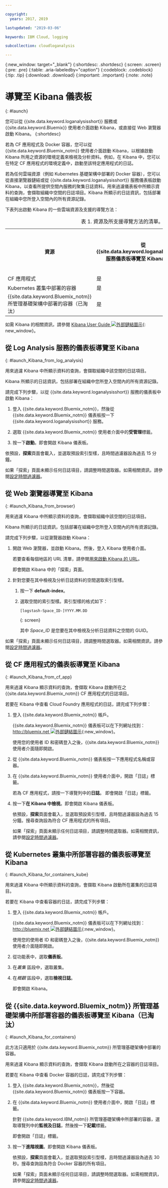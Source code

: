 ```yaml
---

copyright:
  years: 2017, 2019

lastupdated: "2019-03-06"

keywords: IBM Cloud, logging

subcollection: cloudloganalysis

---
```


{:new_window: target="_blank"}
{:shortdesc: .shortdesc}
{:screen: .screen}
{:pre: .pre}
{:table: .aria-labeledby="caption"}
{:codeblock: .codeblock}
{:tip: .tip}
{:download: .download}
{:important: .important}
{:note: .note}


# 導覽至 Kibana 儀表板
{: #launch}

您可以從 {{site.data.keyword.loganalysisshort}} 服務或 {{site.data.keyword.Bluemix}} 使用者介面啟動 Kibana，或直接從 Web 瀏覽器啟動 Kibana。
{:shortdesc}

若為 CF 應用程式及 Docker 容器，您可以從 {{site.data.keyword.Bluemix_notm}} 使用者介面啟動 Kibana，以根據啟動 Kibana 所用之資源的環境定義來檢視及分析資料。例如，在 Kibana 中，您可以在特定 CF 應用程式的環境定義中，啟動至該特定應用程式的日誌。
    
若為任何雲端資源（例如 Kubernetes 基礎架構中部署的 Docker 容器），您可以從直接瀏覽器鏈結或從 {{site.data.keyword.loganalysisshort}} 服務儀表板啟動 Kibana，以查看所提供空間內服務的聚集日誌資料。用來過濾儀表板中所顯示資料的查詢，會擷取組織中空間的日誌項目。Kibana 所顯示的日誌資訊，包括部署在組織中您所登入空間內的所有資源記錄。 

下表列出啟動 Kibana 的一些雲端資源及支援的導覽方法：

<table>
<caption>表 1. 資源及所支援導覽方法的清單。</caption>
  <tr>
    <th>資源</th>
	<th>從 {{site.data.keyword.loganalysisshort}} 服務儀表板導覽至 Kibana 儀表板</th>
    <th>從 Bluemix 儀表板導覽至 Kibana 儀表板</th>
    <th>從 Web 瀏覽器導覽至 Kibana 儀表板</th>
  </tr>
  <tr>
    <td>CF 應用程式</td>
	<td>是</td>
    <td>是</td>
    <td>是</td>
  </tr>  
  <tr>
    <td>Kubernetes 叢集中部署的容器</td>
	<td>是</td>
    <td>是</td>
    <td>是</td>
  </tr>  
  <tr>
    <td>{{site.data.keyword.Bluemix_notm}} 所管理基礎架構中部署的容器（已淘汰）</td>
	<td>是</td>
    <td>是</td>
    <td>是</td>
  </tr>  
</table>

如需 Kibana 的相關資訊，請參閱 [Kibana User Guide ![外部鏈結圖示](../../../icons/launch-glyph.svg "外部鏈結圖示")](https://www.elastic.co/guide/en/kibana/5.1/index.html){: new_window}。
    

##  從 Log Analysis 服務的儀表板導覽至 Kibana
{: #launch_Kibana_from_log_analysis}

用來過濾 Kibana 中所顯示資料的查詢，會擷取組織中該空間的日誌項目。 
	
Kibana 所顯示的日誌資訊，包括部署在組織中您所登入空間內的所有資源記錄。

請完成下列步驟，以從 {{site.data.keyword.loganalysisshort}} 服務的儀表板中啟動 Kibana：

1. 登入 {{site.data.keyword.Bluemix_notm}}，然後從 {{site.data.keyword.Bluemix_notm}} 儀表板按一下 {{site.data.keyword.loganalysisshort}} 服務。 
    
2. 選取 {{site.data.keyword.Bluemix_notm}} 使用者介面中的**受管理**標籤。

3. 按一下**啟動**。即會開啟 Kibana 儀表板。

依預設，**探索**頁面會載入，並選取預設索引型樣，且時間過濾器設為過去 15 分鐘。 

如果「探索」頁面未顯示任何日誌項目，請調整時間選取器。如需相關資訊，請參閱[設定時間過濾器](/docs/services/CloudLogAnalysis/kibana/filter_logs.html#set_time_filter)。

	
	
##  從 Web 瀏覽器導覽至 Kibana
{: #launch_Kibana_from_browser}

用來過濾 Kibana 中所顯示資料的查詢，會擷取組織中該空間的日誌項目。 
	
Kibana 所顯示的日誌資訊，包括部署在組織中您所登入空間內的所有資源記錄。

請完成下列步驟，以從瀏覽器啟動 Kibana：

1. 開啟 Web 瀏覽器，並啟動 Kibana。然後，登入 Kibana 使用者介面。

    若要查看每個地區的 URL 清單，請參閱[用來啟動 Kibana 的 URL](/docs/services/CloudLogAnalysis/kibana/analyzing_logs_Kibana.html#urls_kibana)。
    
    即會開啟 Kibana 中的「探索」頁面。
	
2. 針對您要在其中檢視及分析日誌資料的空間選取索引型樣。

    1. 按一下 **default-index**。
	
	2. 選取空間的索引型樣。索引型樣的格式如下：
	
	    ```
	    [logstash-Space_ID-]YYYY.MM.DD 
	    ```
        {: screen}
	
	    其中 *Space_ID* 是您要在其中檢視及分析日誌資料之空間的 GUID。 
	
如果「探索」頁面未顯示任何日誌項目，請調整時間選取器。如需相關資訊，請參閱[設定時間過濾器](/docs/services/CloudLogAnalysis/kibana/filter_logs.html#set_time_filter)。


	
##  從 CF 應用程式的儀表板導覽至 Kibana
{: #launch_Kibana_from_cf_app}

用來過濾 Kibana 顯示資料的查詢，會擷取 Kibana 啟動所在之 {{site.data.keyword.Bluemix_notm}} CF 應用程式的日誌項目。

若要在 Kibana 中查看 Cloud Foundry 應用程式的日誌，請完成下列步驟：

1. 登入 {{site.data.keyword.Bluemix_notm}} 帳戶。

    {{site.data.keyword.Bluemix_notm}} 儀表板可以在下列網址找到：[http://bluemix.net ![外部鏈結圖示](../../../icons/launch-glyph.svg "外部鏈結圖示")](http://bluemix.net){:new_window}。
    
	使用您的使用者 ID 和密碼登入之後，{{site.data.keyword.Bluemix_notm}} 使用者介面隨即開啟。

2. 從 {{site.data.keyword.Bluemix_notm}} 儀表板按一下應用程式名稱或容器。 
    
3. 在 {{site.data.keyword.Bluemix_notm}} 使用者介面中，開啟「日誌」標籤。

    若為 CF 應用程式，請按一下導覽列中的**日誌**。
    即會開啟「日誌」標籤。  

4. 按一下**在 Kibana 中檢視**。即會開啟 Kibana 儀表板。

    依預設，**探索**頁面會載入，並選取預設索引型樣，且時間過濾器設為過去 15 分鐘。搜尋查詢設為符合 CF 應用程式的所有項目。

    如果「探索」頁面未顯示任何日誌項目，請調整時間選取器。如需相關資訊，請參閱[設定時間過濾器](/docs/services/CloudLogAnalysis/kibana/filter_logs.html#set_time_filter)。

	
	
##  從 Kubernetes 叢集中所部署容器的儀表板導覽至 Kibana
{: #launch_Kibana_for_containers_kube}

用來過濾 Kibana 中所顯示資料的查詢，會擷取 Kibana 啟動所在叢集的日誌項目。

若要在 Kibana 中查看容器的日誌，請完成下列步驟：

1. 登入 {{site.data.keyword.Bluemix_notm}} 帳戶。

    {{site.data.keyword.Bluemix_notm}} 儀表板可以在下列網址找到：[http://bluemix.net ![外部鏈結圖示](../../../icons/launch-glyph.svg "外部鏈結圖示")](http://bluemix.net){:new_window}。
    
	使用您的使用者 ID 和密碼登入之後，{{site.data.keyword.Bluemix_notm}} 使用者介面隨即開啟。

2. 從功能表中，選取**儀表板**。

3. 在*叢集* 區段中，選取叢集。

4. 在*概觀* 區段中，選取**檢視日誌**。

    即會開啟 Kibana。




##  從 {{site.data.keyword.Bluemix_notm}} 所管理基礎架構中所部署容器的儀表板導覽至 Kibana（已淘汰）
{: #launch_Kibana_for_containers}

此方法只適用於 {{site.data.keyword.Bluemix_notm}} 所管理基礎架構中部署的容器。

用來過濾 Kibana 顯示資料的查詢，會擷取 Kibana 啟動所在之容器的日誌項目。

若要在 Kibana 中查看 Docker 容器的日誌，請完成下列步驟：

1. 登入 {{site.data.keyword.Bluemix_notm}}，然後從 {{site.data.keyword.Bluemix_notm}} 儀表板按一下容器。 
    
2. 在 {{site.data.keyword.Bluemix_notm}} 使用者介面中，開啟「日誌」標籤。

    針對 {{site.data.keyword.IBM_notm}} 所管理基礎架構中所部署的容器，選取導覽列中的**監視及日誌**，然後按一下**記載**標籤。 
    
    即會開啟「日誌」標籤。  

3. 按一下**進階視圖**。即會開啟 Kibana 儀表板。

    依預設，**探索**頁面會載入，並選取預設索引型樣，且時間過濾器設為過去 30 秒。搜尋查詢設為符合 Docker 容器的所有項目。

    如果「探索」頁面未顯示任何日誌項目，請調整時間選取器。如需相關資訊，請參閱[設定時間過濾器](/docs/services/CloudLogAnalysis/kibana/filter_logs.html#set_time_filter)。

	



